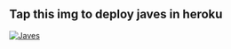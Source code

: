 


## Tap this img to deploy javes in heroku
<a href="https://dashboard.heroku.com/new?button-url=https%3A%2F%2Fgithub.com%2Frekcah-pavi%2Fjaves&template=https%3A%2F%2Fgithub.com%2Frekcah-pavi%2Fjaves"> <img src="https://www.herokucdn.com/deploy/button.svg" alt="Javes" /></a></p>






